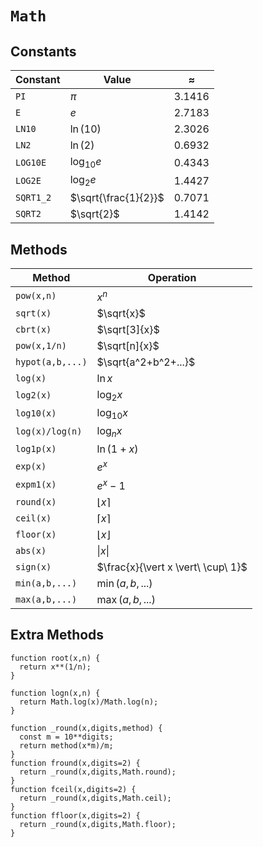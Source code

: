 # `Math`

## Constants

| Constant | Value | $\approx$ |
|--|--|--|
| `PI` | $\pi$ | 3.1416 |
| `E` | $e$ | 2.7183 |
| `LN10` | $\ln(10)$ | 2.3026 |
| `LN2` | $\ln(2)$ | 0.6932 |
| `LOG10E` | $\log_{10} e$ | 0.4343 |
| `LOG2E` | $\log_2 e$ | 1.4427 |
| `SQRT1_2` | $\sqrt{\frac{1}{2}}$ | 0.7071 |
| `SQRT2` | $\sqrt{2}$ | 1.4142 |

## Methods

| Method | Operation |
|--|--|
| `pow(x,n)` | $x^n$ |
| `sqrt(x)` | $\sqrt{x}$ |
| `cbrt(x)` | $\sqrt[3]{x}$ |
| `pow(x,1/n)` | $\sqrt[n]{x}$ |
| `hypot(a,b,...)` | $\sqrt{a^2+b^2+...}$ |
| `log(x)` | $\ln x$ |
| `log2(x)` | $\log_2 x$ |
| `log10(x)` | $\log_{10} x$ |
| `log(x)/log(n)` | $\log_n x$ |
| `log1p(x)` | $\ln(1+x)$ |
| `exp(x)` | $e^x$ |
| `expm1(x)` | $e^x - 1$ |
| `round(x)` | $\lfloor x \rceil$ |
| `ceil(x)` | $\lceil x \rceil$ |
| `floor(x)` | $\lfloor x \rfloor$ |
| `abs(x)` | $\vert x \vert$ |
| `sign(x)` | $\frac{x}{\vert x \vert\ \cup\ 1}$ |
| `min(a,b,...)` | $\min(a,b,...)$ |
| `max(a,b,...)` | $\max(a,b,...)$ |

## Extra Methods

```
function root(x,n) {
  return x**(1/n);
}

function logn(x,n) {
  return Math.log(x)/Math.log(n);
}

function _round(x,digits,method) {
  const m = 10**digits;
  return method(x*m)/m;
}
function fround(x,digits=2) {
  return _round(x,digits,Math.round);
}
function fceil(x,digits=2) {
  return _round(x,digits,Math.ceil);
}
function ffloor(x,digits=2) {
  return _round(x,digits,Math.floor);
}
```
